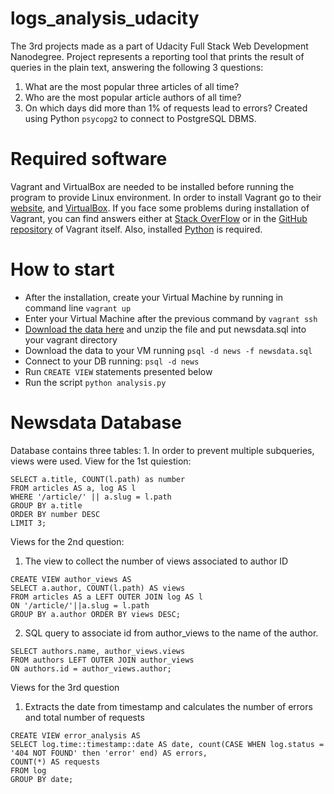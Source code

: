 # logs_analysis_udacity
The 3rd projects made as a part of Udacity Full Stack Web Development Nanodegree. Project represents a reporting tool that prints the result of queries in the plain text, answering the following 3 questions:
1. What are the most popular three articles of all time? 
2. Who are the most popular article authors of all time? 
3. On which days did more than 1% of requests lead to errors? 
Created using Python `psycopg2` to connect to PostgreSQL DBMS.
# Required software
Vagrant and VirtualBox are needed to be installed before running the program to provide Linux environment. In order to install Vagrant go to their [website](https://www.vagrantup.com/), and [VirtualBox](https://www.virtualbox.org/). If you face some problems during installation of Vagrant, you can find answers either at [Stack OverFlow](https://stackoverflow.com/search?q=vagrant) or in the [GitHub repository](https://github.com/hashicorp/vagrant) of Vagrant itself. 
Also, installed [Python](https://www.python.org/downloads/) is required.
# How to start
* After the installation, create your Virtual Machine by running in command line 
    `vagrant up`
* Enter  your Virtual Machine after the previous command by 
`vagrant ssh`
* [Download the data here](https://d17h27t6h515a5.cloudfront.net/topher/2016/August/57b5f748_newsdata/newsdata.zip)
and unzip the file and put newsdata.sql into your vagrant directory
* Download the data to your VM running `psql -d news -f newsdata.sql`
* Connect to your DB running: 
 `psql -d news`
* Run `CREATE VIEW` statements presented below
* Run the script `python analysis.py`
# Newsdata Database 
Database contains three tables: 
1.
In order to prevent multiple subqueries, views were used.
View for the 1st quiestion:
```
SELECT a.title, COUNT(l.path) as number
FROM articles AS a, log AS l
WHERE '/article/' || a.slug = l.path
GROUP BY a.title
ORDER BY number DESC
LIMIT 3;
```
Views for the 2nd question:
1. The view to collect the number of views associated to author ID
```
CREATE VIEW author_views AS
SELECT a.author, COUNT(l.path) AS views 
FROM articles AS a LEFT OUTER JOIN log AS l
ON '/article/'||a.slug = l.path
GROUP BY a.author ORDER BY views DESC;
```
2. SQL query to associate id from author_views to the name of the author.
```
SELECT authors.name, author_views.views
FROM authors LEFT OUTER JOIN author_views 
ON authors.id = author_views.author;
```
Views for the 3rd question
1. Extracts the date from timestamp and calculates the number of errors and total number of requests
```
CREATE VIEW error_analysis AS 
SELECT log.time::timestamp::date AS date, count(CASE WHEN log.status = '404 NOT FOUND' then 'error' end) AS errors,
COUNT(*) AS requests 
FROM log 
GROUP BY date;
```
